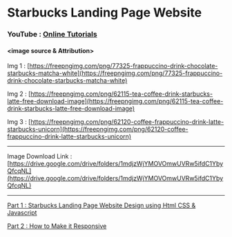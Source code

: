 # Starbucks Landing Page Website

### YouTube : [Online Tutorials](https://www.youtube.com/channel/UCbwXnUipZsLfUckBPsC7Jog)

#### <image source & Attribution>

Img 1 : [https://freepngimg.com/png/77325-frappuccino-drink-chocolate-starbucks-matcha-white](https://freepngimg.com/png/77325-frappuccino-drink-chocolate-starbucks-matcha-white)

Img 2 : [https://freepngimg.com/png/62115-tea-coffee-drink-starbucks-latte-free-download-image](https://freepngimg.com/png/62115-tea-coffee-drink-starbucks-latte-free-download-image)

Img 3 : [https://freepngimg.com/png/62120-coffee-frappuccino-drink-latte-starbucks-unicorn](https://freepngimg.com/png/62120-coffee-frappuccino-drink-latte-starbucks-unicorn)

---

Image Download Link : [https://drive.google.com/drive/folders/1mdjzWjYMOVOmwUVRw5ifdC1YbyQfcqNL](https://drive.google.com/drive/folders/1mdjzWjYMOVOmwUVRw5ifdC1YbyQfcqNL)

---

[Part 1 : Starbucks Landing Page Website Design using Html CSS & Javascript](https://youtu.be/91Q6RvKvd7o)

[Part 2 : How to Make it Responsive](https://youtu.be/HXKNedyDbNE)
